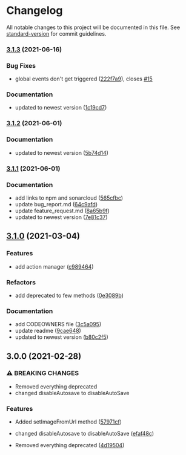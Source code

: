 # Changelog

All notable changes to this project will be documented in this file. See [standard-version](https://github.com/conventional-changelog/standard-version) for commit guidelines.

### [3.1.3](https://github.com/XeroxDev/Stream-Deck-TS-SDK/compare/v3.1.2...v3.1.3) (2021-06-16)


### Bug Fixes

* global events don't get triggered ([222f7a9](https://github.com/XeroxDev/Stream-Deck-TS-SDK/commit/222f7a90c7e0bb9c4a0262ca06d4cbfb61791de4)), closes [#15](https://github.com/XeroxDev/Stream-Deck-TS-SDK/issues/15)


### Documentation

* updated to newest version ([1c19cd7](https://github.com/XeroxDev/Stream-Deck-TS-SDK/commit/1c19cd7990e9903f2ae2d47bd49ec42cfa8d47f6))

### [3.1.2](https://github.com/XeroxDev/Stream-Deck-TS-SDK/compare/v3.1.1...v3.1.2) (2021-06-01)


### Documentation

* updated to newest version ([5b74d14](https://github.com/XeroxDev/Stream-Deck-TS-SDK/commit/5b74d14ba51829e649f91d58fde3b8d1717357b2))

### [3.1.1](https://github.com/XeroxDev/Stream-Deck-TS-SDK/compare/v3.1.0...v3.1.1) (2021-06-01)


### Documentation

* add links to npm and sonarcloud ([565cfbc](https://github.com/XeroxDev/Stream-Deck-TS-SDK/commit/565cfbcd4b321a628f8dad38d881034d81aeb678))
* update bug_report.md ([64c9afd](https://github.com/XeroxDev/Stream-Deck-TS-SDK/commit/64c9afd08237ac77335df665d4bc1b6bd6e1e9fd))
* update feature_request.md ([8a65b9f](https://github.com/XeroxDev/Stream-Deck-TS-SDK/commit/8a65b9f7cefe44d12b97a879d662fd5b50a741e9))
* updated to newest version ([7e81c37](https://github.com/XeroxDev/Stream-Deck-TS-SDK/commit/7e81c375110dc58e183d705e4110839bd5184477))

## [3.1.0](https://github.com/XeroxDev/Stream-Deck-TS-SDK/compare/v3.0.0...v3.1.0) (2021-03-04)


### Features

* add action manager ([c989464](https://github.com/XeroxDev/Stream-Deck-TS-SDK/commit/c989464bd9b2932c078aea28b6a1215d8177efdf))


### Refactors

* add deprecated to few methods ([0e3089b](https://github.com/XeroxDev/Stream-Deck-TS-SDK/commit/0e3089baca105ee7c2e30891d90dc19b1a150c27))


### Documentation

* add CODEOWNERS file ([3c5a095](https://github.com/XeroxDev/Stream-Deck-TS-SDK/commit/3c5a095e08f8bf8e59f71eb3d13837817ef79236))
* update readme ([9cae648](https://github.com/XeroxDev/Stream-Deck-TS-SDK/commit/9cae648f22b75f52583bb25a04907136d3269974))
* updated to newest version ([b80c2f5](https://github.com/XeroxDev/Stream-Deck-TS-SDK/commit/b80c2f59f75d49eeaf64781c6ea5ab108a8c72d5))

## 3.0.0 (2021-02-28)


### ⚠ BREAKING CHANGES

* Removed everything deprecated
* changed disableAutosave to disableAutoSave

### Features

* Added setImageFromUrl method ([57971cf](https://github.com/XeroxDev/Stream-Deck-TS-SDK/commit/57971cfca139323925145407bc2aa8a85458403e))


* changed disableAutosave to disableAutoSave ([efaf48c](https://github.com/XeroxDev/Stream-Deck-TS-SDK/commit/efaf48c6470dd60e5d6daa2d2f6f3fa90cce6aed))
* Removed everything deprecated ([4d19504](https://github.com/XeroxDev/Stream-Deck-TS-SDK/commit/4d19504a1684a4068ceb705a85a7bf90a402f83f))
